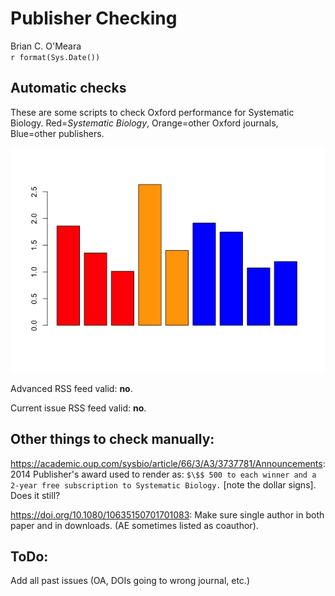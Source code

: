 # Publisher Checking
Brian C. O'Meara  
`r format(Sys.Date())`  



## Automatic checks

These are some scripts to check Oxford performance for Systematic Biology. Red=*Systematic Biology*, Orange=other Oxford journals, Blue=other publishers.

![](PublisherChecking_files/figure-html/speed-1.png)<!-- -->





Advanced RSS feed valid:  **no**.

Current issue RSS feed valid: **no**.


## Other things to check manually:

https://academic.oup.com/sysbio/article/66/3/A3/3737781/Announcements: 2014 Publisher's award used to render as: `$\$$ 500 to each winner and a 2-year free subscription to Systematic Biology.` [note the dollar signs]. Does it still?

https://doi.org/10.1080/10635150701701083: Make sure single author in both paper and in downloads. (AE sometimes listed as coauthor).

## ToDo:

Add all past issues (OA, DOIs going to wrong journal, etc.)

